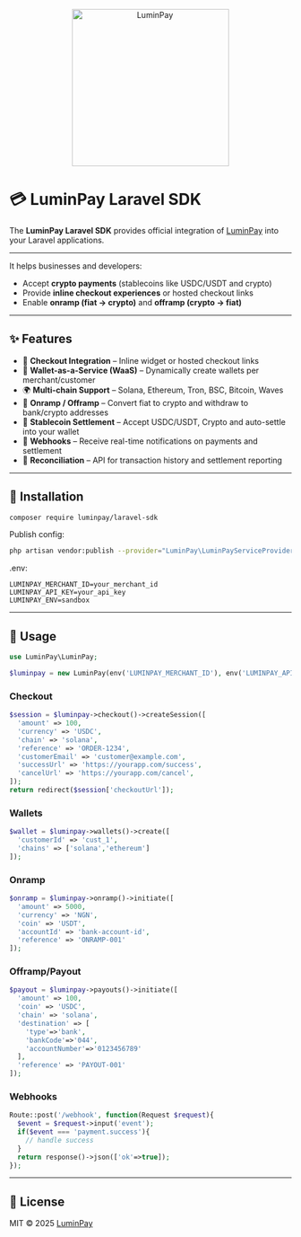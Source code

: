 <p align="center">
  <img title="LuminPay" src="https://res.cloudinary.com/dqjm8yyzd/image/upload/v1757546948/logo-home_kcmfse.svg" width="280px"/>
</p>

# 💳 LuminPay Laravel SDK

The **LuminPay Laravel SDK** provides official integration of [LuminPay](https://luminpay.io) into your Laravel applications.

---
It helps businesses and developers:  
- Accept **crypto payments** (stablecoins like USDC/USDT and crypto)  
- Provide **inline checkout experiences** or hosted checkout links  
- Enable **onramp (fiat → crypto)** and **offramp (crypto → fiat)**  

---

## ✨ Features

- 🛒 **Checkout Integration** – Inline widget or hosted checkout links  
- 🪪 **Wallet-as-a-Service (WaaS)** – Dynamically create wallets per merchant/customer  
- 🌍 **Multi-chain Support** – Solana, Ethereum, Tron, BSC, Bitcoin, Waves  
- 💸 **Onramp / Offramp** – Convert fiat to crypto and withdraw to bank/crypto addresses  
- 🔄 **Stablecoin Settlement** – Accept USDC/USDT, Crypto and auto-settle into your wallet  
- 📡 **Webhooks** – Receive real-time notifications on payments and settlement  
- 🧾 **Reconciliation** – API for transaction history and settlement reporting  

---

## 🚀 Installation
```bash
composer require luminpay/laravel-sdk
```

Publish config:
```bash
php artisan vendor:publish --provider="LuminPay\LuminPayServiceProvider"
```

.env:
```env
LUMINPAY_MERCHANT_ID=your_merchant_id
LUMINPAY_API_KEY=your_api_key
LUMINPAY_ENV=sandbox
```

---

## 🔧 Usage
```php
use LuminPay\LuminPay;

$luminpay = new LuminPay(env('LUMINPAY_MERCHANT_ID'), env('LUMINPAY_API_KEY'));
```

### Checkout
```php
$session = $luminpay->checkout()->createSession([
  'amount' => 100,
  'currency' => 'USDC',
  'chain' => 'solana',
  'reference' => 'ORDER-1234',
  'customerEmail' => 'customer@example.com',
  'successUrl' => 'https://yourapp.com/success',
  'cancelUrl' => 'https://yourapp.com/cancel',
]);
return redirect($session['checkoutUrl']);
```

### Wallets
```php
$wallet = $luminpay->wallets()->create([
  'customerId' => 'cust_1',
  'chains' => ['solana','ethereum']
]);
```

### Onramp
```php
$onramp = $luminpay->onramp()->initiate([
  'amount' => 5000,
  'currency' => 'NGN',
  'coin' => 'USDT',
  'accountId' => 'bank-account-id',
  'reference' => 'ONRAMP-001'
]);
```

### Offramp/Payout
```php
$payout = $luminpay->payouts()->initiate([
  'amount' => 100,
  'coin' => 'USDC',
  'chain' => 'solana',
  'destination' => [
    'type'=>'bank',
    'bankCode'=>'044',
    'accountNumber'=>'0123456789'
  ],
  'reference' => 'PAYOUT-001'
]);
```

### Webhooks
```php
Route::post('/webhook', function(Request $request){
  $event = $request->input('event');
  if($event === 'payment.success'){
    // handle success
  }
  return response()->json(['ok'=>true]);
});
```

---

## 📜 License
MIT © 2025 [LuminPay](https://luminpay.io)
